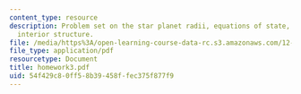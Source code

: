 ```yaml
---
content_type: resource
description: Problem set on the star planet radii, equations of state, and planetary
  interior structure.
file: /media/https%3A/open-learning-course-data-rc.s3.amazonaws.com/12-425-extrasolar-planets-physics-and-detection-techniques-fall-2007/54f429c80ff58b39458ffec375f877f9_homework3.pdf
file_type: application/pdf
resourcetype: Document
title: homework3.pdf
uid: 54f429c8-0ff5-8b39-458f-fec375f877f9
---
```

